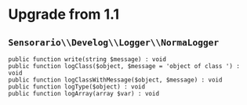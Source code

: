# Upgrade from 1.1

## `Sensorario\\Develog\\Logger\\NormaLogger`

    public function write(string $message) : void
    public function logClass($object, $message = 'object of class ') : void
    public function logClassWithMessage($object, $message) : void
    public function logType($object) : void
    public function logArray(array $var) : void
